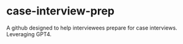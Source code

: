 # case-interview-prep
A github designed to help interviewees prepare for case interviews. Leveraging GPT4. 
